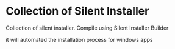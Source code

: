 # Collection of Silent Installer

Collection of silent installer. Compile using Silent Installer Builder

it will automated the installation process for windows apps
